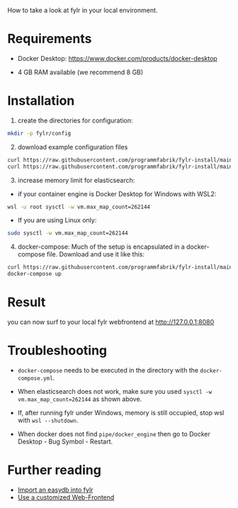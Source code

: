How to take a look at fylr in your local environment.

# Requirements

* Docker Desktop: https://www.docker.com/products/docker-desktop

* 4 GB RAM available (we recommend 8 GB)

# Installation

1. create the directories for configuration:

```bash
mkdir -p fylr/config
```

2. download example configuration files

```bash
curl https://raw.githubusercontent.com/programmfabrik/fylr-install/main/desktop/fylr.yml > flyr/config/fylr.yml
curl https://raw.githubusercontent.com/programmfabrik/fylr-install/main/desktop/execserver.yml > flyr/config/execserver.yml
```
3. increase memory limit for elasticsearch:

* if your container engine is Docker Desktop for Windows with WSL2:

```bash
wsl -u root sysctl -w vm.max_map_count=262144
```

* If you are using Linux only:

```bash
sudo sysctl -w vm.max_map_count=262144
```

4. docker-compose: Much of the setup is encapsulated in a docker-compose file. Download and use it like this:

```bash
curl https://raw.githubusercontent.com/programmfabrik/fylr-install/main/desktop/docker-compose.yml > docker-compose.yml
docker-compose up
```

# Result

you can now surf to your local fylr webfrontend at http://127.0.0.1:8080

# Troubleshooting

* `docker-compose` needs to be executed in the directory with the `docker-compose.yml`.

* When elasticsearch does not work, make sure you used `sysctl -w vm.max_map_count=262144` as shown above.

* If, after running fylr under Windows, memory is still occupied, stop wsl with `wsl --shutdown`.

* When docker does not find `pipe/docker_engine` then go to Docker Desktop - Bug Symbol - Restart.

# Further reading

* [Import an easydb into fylr](../customization/restore-easydb5.md)
* [Use a customized Web-Frontend](../customization/webfrontend.md)

